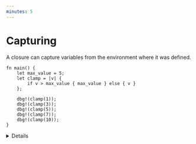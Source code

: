 ```yaml
---
minutes: 5
---
```


# Capturing

A closure can capture variables from the environment where it was defined.

```rust,editable
fn main() {
    let max_value = 5;
    let clamp = |v| {
        if v > max_value { max_value } else { v }
    };

    dbg!(clamp(1));
    dbg!(clamp(3));
    dbg!(clamp(5));
    dbg!(clamp(7));
    dbg!(clamp(10));
}
```

<details>

- By default, a closure captures values by reference. Here `max_value` is
  captured by `clamp`, but still available to `main` for printing. Try making
  `max_value` mutable, changing it, and printing the clamped values again. Why
  doesn't this work?

- If a closure mutates values, it will capture them by mutable reference. Try
  adding `max_value += 1` to `clamp`.

- You can force a closure to move values instead of referencing them with the
  `move` keyword. This can help with lifetimes, for example if the closure must
  outlive the captured values (more on lifetimes later).

  This looks like `move |v| ..`. Try adding this keyword and see if `main` can
  still access `max_value` after defining `clamp`.

- By default, closures will capture each variable from an outer scope by the
  least demanding form of access they can (by shared reference if possible, then
  exclusive reference, then by move). The `move` keyword forces capture by
  value.

</details>
